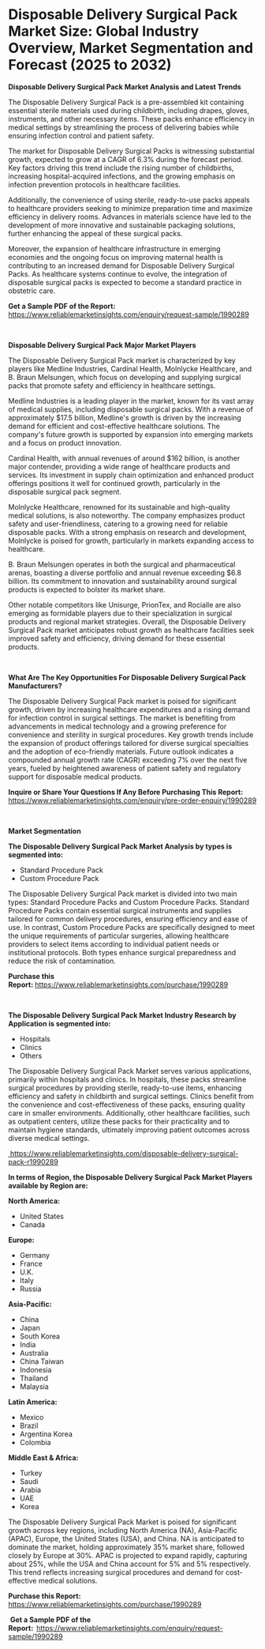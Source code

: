 <p><h1>Disposable Delivery Surgical Pack Market Size: Global Industry Overview, Market Segmentation and Forecast (2025 to 2032)</h1></p><p><strong>Disposable Delivery Surgical Pack Market Analysis and Latest Trends</strong></p>
<p><p>The Disposable Delivery Surgical Pack is a pre-assembled kit containing essential sterile materials used during childbirth, including drapes, gloves, instruments, and other necessary items. These packs enhance efficiency in medical settings by streamlining the process of delivering babies while ensuring infection control and patient safety.</p><p>The market for Disposable Delivery Surgical Packs is witnessing substantial growth, expected to grow at a CAGR of 6.3% during the forecast period. Key factors driving this trend include the rising number of childbirths, increasing hospital-acquired infections, and the growing emphasis on infection prevention protocols in healthcare facilities. </p><p>Additionally, the convenience of using sterile, ready-to-use packs appeals to healthcare providers seeking to minimize preparation time and maximize efficiency in delivery rooms. Advances in materials science have led to the development of more innovative and sustainable packaging solutions, further enhancing the appeal of these surgical packs.</p><p>Moreover, the expansion of healthcare infrastructure in emerging economies and the ongoing focus on improving maternal health is contributing to an increased demand for Disposable Delivery Surgical Packs. As healthcare systems continue to evolve, the integration of disposable surgical packs is expected to become a standard practice in obstetric care.</p></p>
<p><strong>Get a Sample PDF of the Report:&nbsp;</strong> <a href="https://www.reliablemarketinsights.com/enquiry/request-sample/1990289?utm_campaign=2774&utm_medium=2&utm_source=Github&utm_content=ia&utm_term=16042025&utm_id=disposable-delivery-surgical-pack">https://www.reliablemarketinsights.com/enquiry/request-sample/1990289</a></p>
<p>&nbsp;</p>
<p><strong>Disposable Delivery Surgical Pack Major Market Players</strong></p>
<p><p>The Disposable Delivery Surgical Pack market is characterized by key players like Medline Industries, Cardinal Health, Molnlycke Healthcare, and B. Braun Melsungen, which focus on developing and supplying surgical packs that promote safety and efficiency in healthcare settings. </p><p>Medline Industries is a leading player in the market, known for its vast array of medical supplies, including disposable surgical packs. With a revenue of approximately $17.5 billion, Medline's growth is driven by the increasing demand for efficient and cost-effective healthcare solutions. The company's future growth is supported by expansion into emerging markets and a focus on product innovation.</p><p>Cardinal Health, with annual revenues of around $162 billion, is another major contender, providing a wide range of healthcare products and services. Its investment in supply chain optimization and enhanced product offerings positions it well for continued growth, particularly in the disposable surgical pack segment.</p><p>Molnlycke Healthcare, renowned for its sustainable and high-quality medical solutions, is also noteworthy. The company emphasizes product safety and user-friendliness, catering to a growing need for reliable disposable packs. With a strong emphasis on research and development, Molnlycke is poised for growth, particularly in markets expanding access to healthcare.</p><p>B. Braun Melsungen operates in both the surgical and pharmaceutical arenas, boasting a diverse portfolio and annual revenue exceeding $6.8 billion. Its commitment to innovation and sustainability around surgical products is expected to bolster its market share.</p><p>Other notable competitors like Unisurge, PrionTex, and Rocialle are also emerging as formidable players due to their specialization in surgical products and regional market strategies. Overall, the Disposable Delivery Surgical Pack market anticipates robust growth as healthcare facilities seek improved safety and efficiency, driving demand for these essential products.</p></p>
<p>&nbsp;</p>
<p><strong>What Are The Key Opportunities For Disposable Delivery Surgical Pack Manufacturers?</strong></p>
<p><p>The Disposable Delivery Surgical Pack market is poised for significant growth, driven by increasing healthcare expenditures and a rising demand for infection control in surgical settings. The market is benefiting from advancements in medical technology and a growing preference for convenience and sterility in surgical procedures. Key growth trends include the expansion of product offerings tailored for diverse surgical specialties and the adoption of eco-friendly materials. Future outlook indicates a compounded annual growth rate (CAGR) exceeding 7% over the next five years, fueled by heightened awareness of patient safety and regulatory support for disposable medical products.</p></p>
<p><strong>Inquire or Share Your Questions If Any Before Purchasing This Report:</strong> <a href="https://www.reliablemarketinsights.com/enquiry/pre-order-enquiry/1990289?utm_campaign=2774&utm_medium=2&utm_source=Github&utm_content=ia&utm_term=16042025&utm_id=disposable-delivery-surgical-pack">https://www.reliablemarketinsights.com/enquiry/pre-order-enquiry/1990289</a></p>
<p>&nbsp;</p>
<p><strong>Market Segmentation</strong></p>
<p><strong>The Disposable Delivery Surgical Pack Market Analysis by types is segmented into:</strong></p>
<p><ul><li>Standard Procedure Pack</li><li>Custom Procedure Pack</li></ul></p>
<p><p>The Disposable Delivery Surgical Pack market is divided into two main types: Standard Procedure Packs and Custom Procedure Packs. Standard Procedure Packs contain essential surgical instruments and supplies tailored for common delivery procedures, ensuring efficiency and ease of use. In contrast, Custom Procedure Packs are specifically designed to meet the unique requirements of particular surgeries, allowing healthcare providers to select items according to individual patient needs or institutional protocols. Both types enhance surgical preparedness and reduce the risk of contamination.</p></p>
<p><strong>Purchase this Report:&nbsp;</strong><a href="https://www.reliablemarketinsights.com/purchase/1990289?utm_campaign=2774&utm_medium=2&utm_source=Github&utm_content=ia&utm_term=16042025&utm_id=disposable-delivery-surgical-pack">https://www.reliablemarketinsights.com/purchase/1990289</a></p>
<p>&nbsp;</p>
<p><strong>The Disposable Delivery Surgical Pack Market Industry Research by Application is segmented into:</strong></p>
<p><ul><li>Hospitals</li><li>Clinics</li><li>Others</li></ul></p>
<p><p>The Disposable Delivery Surgical Pack Market serves various applications, primarily within hospitals and clinics. In hospitals, these packs streamline surgical procedures by providing sterile, ready-to-use items, enhancing efficiency and safety in childbirth and surgical settings. Clinics benefit from the convenience and cost-effectiveness of these packs, ensuring quality care in smaller environments. Additionally, other healthcare facilities, such as outpatient centers, utilize these packs for their practicality and to maintain hygiene standards, ultimately improving patient outcomes across diverse medical settings.</p></p>
<p><a href="https://www.reliablemarketinsights.com/disposable-delivery-surgical-pack-r1990289?utm_campaign=2774&utm_medium=2&utm_source=Github&utm_content=ia&utm_term=16042025&utm_id=disposable-delivery-surgical-pack">&nbsp;https://www.reliablemarketinsights.com/disposable-delivery-surgical-pack-r1990289</a></p>
<p><strong>In terms of Region, the Disposable Delivery Surgical Pack Market Players available by Region are:</strong></p>
<p>
    <p> <strong> North America: </strong>
        <ul>
            <li>United States</li>
            <li>Canada</li>
        </ul>
        </p> 
    <p> <strong> Europe: </strong>
        <ul>
            <li>Germany</li>
            <li>France</li>
            <li>U.K.</li>
            <li>Italy</li>
            <li>Russia</li>
        </ul>
        </p> 
    <p> <strong> Asia-Pacific: </strong>
        <ul>
            <li>China</li>
            <li>Japan</li>
            <li>South Korea</li>
            <li>India</li>
            <li>Australia</li>
            <li>China Taiwan</li>
            <li>Indonesia</li>
            <li>Thailand</li>
            <li>Malaysia</li>
        </ul>
        </p> 
    <p> <strong> Latin America: </strong>
        <ul>
            <li>Mexico</li>
            <li>Brazil</li>
            <li>Argentina Korea</li>
            <li>Colombia</li>
        </ul>
        </p> 
    <p> <strong> Middle East & Africa: </strong>
        <ul>
            <li>Turkey</li>
            <li>Saudi</li>
            <li>Arabia</li>
            <li>UAE</li>
            <li>Korea</li>
        </ul>
    </p>
    </p>
<p><p>The Disposable Delivery Surgical Pack Market is poised for significant growth across key regions, including North America (NA), Asia-Pacific (APAC), Europe, the United States (USA), and China. NA is anticipated to dominate the market, holding approximately 35% market share, followed closely by Europe at 30%. APAC is projected to expand rapidly, capturing about 25%, while the USA and China account for 5% and 5% respectively. This trend reflects increasing surgical procedures and demand for cost-effective medical solutions.</p></p>
<p><strong>Purchase this Report: </strong><a href="https://www.reliablemarketinsights.com/purchase/1990289?utm_campaign=2774&utm_medium=2&utm_source=Github&utm_content=ia&utm_term=16042025&utm_id=disposable-delivery-surgical-pack">https://www.reliablemarketinsights.com/purchase/1990289</a></p>
<p>&nbsp;<strong>Get a Sample PDF of the Report:&nbsp;&nbsp;</strong><a href="https://www.reliablemarketinsights.com/enquiry/request-sample/1990289?utm_campaign=2774&utm_medium=2&utm_source=Github&utm_content=ia&utm_term=16042025&utm_id=disposable-delivery-surgical-pack">https://www.reliablemarketinsights.com/enquiry/request-sample/1990289</a></p>
<p><strong></strong></p>
<p><p></p><p></p><p></p></p>
